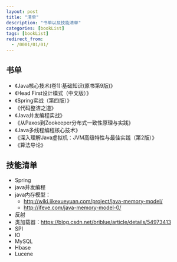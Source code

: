 ```yaml
---
layout: post
title: "清单"
description: "书单以及技能清单"
categories: [bookList]
tags: [bookList]
redirect_from:
  - /0001/01/01/
---
```

## 书单
- 《Java核心技术(卷1):基础知识(原书第9版)》
- 《Head First设计模式（中文版）》
- 《Spring实战（第四版）》
- 《代码整洁之道》
- 《Java并发编程实战》
- 《从Paxos到Zookeeper分布式一致性原理与实践》
- 《Java多线程编程核心技术》
- 《深入理解Java虚拟机：JVM高级特性与最佳实践（第2版）》
- 《算法导论》

## 技能清单
- Spring
- java并发编程
- java内存模型：
    - http://wiki.jikexueyuan.com/project/java-memory-model/
    - http://ifeve.com/java-memory-model-0/
- 反射
- 类加载器：https://blog.csdn.net/briblue/article/details/54973413
- SPI
- IO
- MySQL
- Hbase
- Lucene
